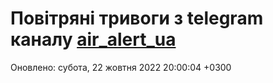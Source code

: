# Повітряні тривоги з telegram каналу [air_alert_ua](https://t.me/air_alert_ua)

Оновлено:
субота, 22 жовтня 2022 20:00:04 +0300
